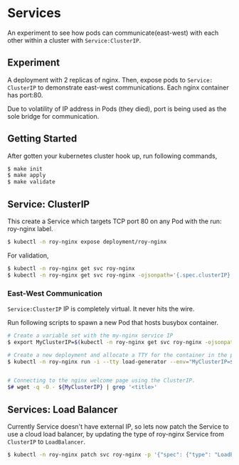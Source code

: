 # Services

An experiment to see how pods can communicate(east-west) with each other within a cluster with `Service:ClusterIP`.


## Experiment

A deployment with 2 replicas of nginx. Then, expose pods to `Service: ClusterIP` to demonstrate east-west communications. Each nginx container has port:80.

Due to volatility of IP address in Pods (they died), port is being used as the sole bridge for communication.


## Getting Started

After gotten your kubernetes cluster hook up, run following commands,

```sh
$ make init
$ make apply
$ make validate
```

## Service: ClusterIP

This create a Service which targets TCP port 80 on any Pod with the run: roy-nginx label.
```sh
$ kubectl -n roy-nginx expose deployment/roy-nginx
```


For validation,
```sh
$ kubectl -n roy-nginx get svc roy-nginx
$ kubectl -n roy-nginx get svc roy-nginx -ojsonpath='{.spec.clusterIP}'
```


### East-West Communication

`Service:ClusterIP` IP is completely virtual. It never hits the wire.

Run following scripts to spawn a new Pod that hosts busybox container.
```sh
# Create a variable set with the my-nginx service IP
$ export MyClusterIP=$(kubectl -n roy-nginx get svc roy-nginx -ojsonpath='{.spec.clusterIP}')

# Create a new deployment and allocate a TTY for the container in the pod
$ kubectl -n roy-nginx run -i --tty load-generator --env="MyClusterIP=${MyClusterIP}" --image=busybox /bin/sh


# Connecting to the nginx welcome page using the ClusterIP.
$# wget -q -O - ${MyClusterIP} | grep '<title>'
```


## Services: Load Balancer

Currently Service doesn't have external IP, so lets now patch the Service to use a cloud load balancer, by updating the type of roy-nginx Service from `ClusterIP` to `LoadBalancer`.


```sh
$ kubectl -n roy-nginx patch svc roy-nginx -p '{"spec": {"type": "LoadBalancer"}}'
```
